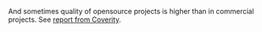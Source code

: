 And sometimes quality of opensource projects is higher than
in commercial projects. See [report from Coverity](http://www.coverity.com/press-releases/coverity-scan-report-finds-open-source-software-quality-outpaces-proprietary-code-for-the-first-time/).
